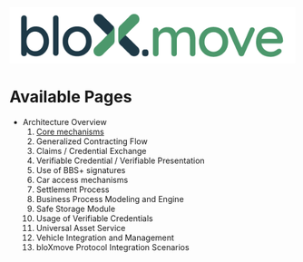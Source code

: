![This is an image](https://github.com/yatin902/test/blob/main/bloxmove_colour.png)
# Available Pages
 - Architecture Overview
   1. [Core mechanisms](README2.md)
   2. Generalized Contracting Flow
   3. Claims / Credential Exchange
   4. Verifiable Credential / Verifiable Presentation
   5. Use of BBS+ signatures
   6. Car access mechanisms
   7. Settlement Process
   8. Business Process Modeling and Engine
   9. Safe Storage Module
   10. Usage of Verifiable Credentials
   11. Universal Asset Service
   12. Vehicle Integration and Management
   13. bloXmove Protocol Integration Scenarios
